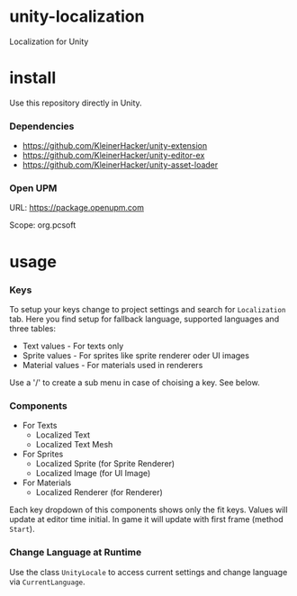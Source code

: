 # unity-localization
Localization for Unity

# install
Use this repository directly in Unity.

### Dependencies
* https://github.com/KleinerHacker/unity-extension
* https://github.com/KleinerHacker/unity-editor-ex
* https://github.com/KleinerHacker/unity-asset-loader

### Open UPM
URL: https://package.openupm.com

Scope: org.pcsoft

# usage

### Keys
To setup your keys change to project settings and search for `Localization` tab. Here you find setup for fallback language, supported languages and three tables:
* Text values - For texts only
* Sprite values - For sprites like sprite renderer oder UI images
* Material values - For materials used in renderers

Use a '/' to create a sub menu in case of choising a key. See below.

### Components
* For Texts
  * Localized Text
  * Localized Text Mesh
* For Sprites
  * Localized Sprite (for Sprite Renderer)
  * Localized Image (for UI Image)
* For Materials
  * Localized Renderer (for Renderer)

Each key dropdown of this components shows only the fit keys. Values will update at editor time initial. In game it will update with first frame (method `Start`).

### Change Language at Runtime
Use the class `UnityLocale` to access current settings and change language via `CurrentLanguage`.
